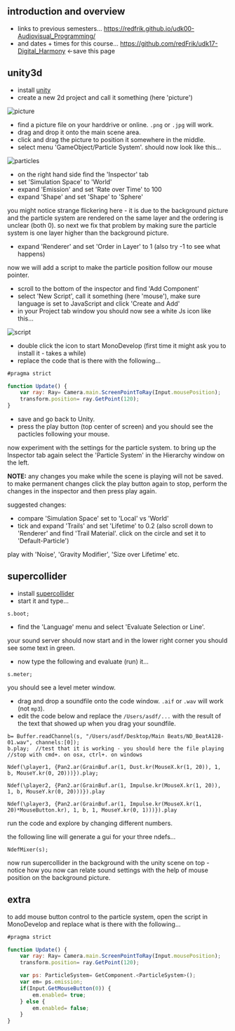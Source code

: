 introduction and overview
--------------------

* links to previous semesters... <https://redfrik.github.io/udk00-Audiovisual_Programming/>
* and dates + times for this course... <https://github.com/redFrik/udk17-Digital_Harmony> <-save this page

unity3d
--

* install [unity](https://unity3d.com)
* create a new 2d project and call it something (here 'picture')

![picture](01picture.png?raw=true "picture")

* find a picture file on your harddrive or online. `.png` or `.jpg` will work.
* drag and drop it onto the main scene area.
* click and drag the picture to position it somewhere in the middle.
* select menu 'GameObject/Particle System'. should now look like this...

![particles](02particles.png?raw=true "particles")

* on the right hand side find the 'Inspector' tab
* set 'Simulation Space' to 'World'
* expand 'Emission' and set 'Rate over Time' to 100
* expand 'Shape' and set 'Shape' to 'Sphere'

you might notice strange flickering here - it is due to the background picture and the particle system are rendered on the same layer and the ordering is unclear (both 0). so next we fix that problem by making sure the particle system is one layer higher than the background picture.

* expand 'Renderer' and set 'Order in Layer' to 1 (also try -1 to see what happens)

now we will add a script to make the particle position follow our mouse pointer.

* scroll to the bottom of the inspector and find 'Add Component'
* select 'New Script', call it something (here 'mouse'), make sure language is set to JavaScript and click 'Create and Add'
* in your Project tab window you should now see a white Js icon like this...

![script](03script.png?raw=true "script")

* double click the icon to start MonoDevelop (first time it might ask you to install it - takes a while)
* replace the code that is there with the following...

```javascript
#pragma strict

function Update() {
    var ray: Ray= Camera.main.ScreenPointToRay(Input.mousePosition);
    transform.position= ray.GetPoint(120);
}
```

* save and go back to Unity.
* press the play button (top center of screen) and you should see the pacticles following your mouse.

now experiment with the settings for the particle system. to bring up the Inspector tab again select the 'Particle System' in the Hierarchy window on the left.

**NOTE:** any changes you make while the scene is playing will not be saved. to make permanent changes click the play button again to stop, perform the changes in the inspector and then press play again.

suggested changes:

* compare 'Simulation Space' set to 'Local' vs 'World'
* tick and expand 'Trails' and set 'Lifetime' to 0.2 (also scroll down to 'Renderer' and find 'Trail Material'. click on the circle and set it to 'Default-Particle')

play with 'Noise', 'Gravity Modifier', 'Size over Lifetime' etc.

supercollider
--

* install [supercollider](https://supercollider.github.io/download)
* start it and type...

```supercollider
s.boot;
```
* find the 'Language' menu and select 'Evaluate Selection or Line'.

your sound server should now start and in the lower right corner you should see some text in green.

* now type the following and evaluate (run) it...

```supercollider
s.meter;
```

you should see a level meter window.

* drag and drop a soundfile onto the code window. `.aif` or `.wav` will work (not `mp3`).
* edit the code below and replace the `/Users/asdf/...` with the result of the text that showed up when you drag your soundfile.

```supercollider
b= Buffer.readChannel(s, "/Users/asdf/Desktop/Main Beats/ND_BeatA128-01.wav", channels:[0]);
b.play;  //test that it is working - you should here the file playing
//stop with cmd+. on osx, ctrl+. on windows

Ndef(\player1, {Pan2.ar(GrainBuf.ar(1, Dust.kr(MouseX.kr(1, 20)), 1, b, MouseY.kr(0, 20)))}).play;

Ndef(\player2, {Pan2.ar(GrainBuf.ar(1, Impulse.kr(MouseX.kr(1, 20)), 1, b, MouseY.kr(0, 20)))}).play

Ndef(\player3, {Pan2.ar(GrainBuf.ar(1, Impulse.kr(MouseX.kr(1, 20)*MouseButton.kr), 1, b, 1, MouseY.kr(0, 1)))}).play
```

run the code and explore by changing different numbers.

the following line will generate a gui for your three ndefs...

```supercollider
NdefMixer(s);
```

now run supercollider in the background with the unity scene on top - notice how you now can relate sound settings with the help of mouse position on the background picture.

extra
--

to add mouse button control to the particle system, open the script in MonoDevelop and replace what is there with the following...

```javascript
#pragma strict

function Update() {
    var ray: Ray= Camera.main.ScreenPointToRay(Input.mousePosition);
    transform.position= ray.GetPoint(120);

    var ps: ParticleSystem= GetComponent.<ParticleSystem>();
    var em= ps.emission;
    if(Input.GetMouseButton(0)) {
        em.enabled= true;
    } else {
        em.enabled= false;
    }
}
```
